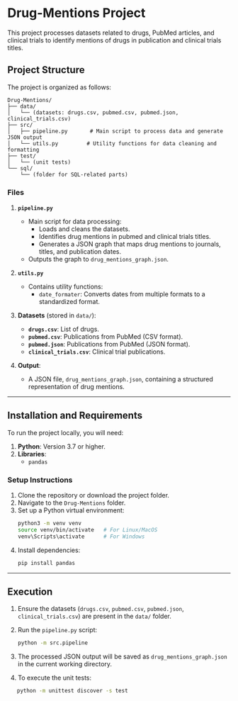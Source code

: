 
# Drug-Mentions Project
This project processes datasets related to drugs, PubMed articles, and clinical trials to identify mentions of drugs in publication and clinical trials titles.

## **Project Structure**
The project is organized as follows:

```
Drug-Mentions/
├── data/
│   └── (datasets: drugs.csv, pubmed.csv, pubmed.json, clinical_trials.csv)
├── src/
│   ├── pipeline.py       # Main script to process data and generate JSON output
│   └── utils.py         # Utility functions for data cleaning and formatting
├── test/
│   └── (unit tests)
└── sql/
    └── (folder for SQL-related parts)
```

### **Files**
1. **`pipeline.py`**
   - Main script for data processing:
     - Loads and cleans the datasets.
     - Identifies drug mentions in pubmed and clinical trials titles.
     - Generates a JSON graph that maps drug mentions to journals, titles, and publication dates.
   - Outputs the graph to `drug_mentions_graph.json`.

2. **`utils.py`**
   - Contains utility functions:
     - `date_formater`: Converts dates from multiple formats to a standardized format.

3. **Datasets** (stored in `data/`):
   - **`drugs.csv`**: List of drugs.
   - **`pubmed.csv`**: Publications from PubMed (CSV format).
   - **`pubmed.json`**: Publications from PubMed (JSON format).
   - **`clinical_trials.csv`**: Clinical trial publications.

4. **Output**:
   - A JSON file, `drug_mentions_graph.json`, containing a structured representation of drug mentions.

---

## **Installation and Requirements**
To run the project locally, you will need:
1. **Python**: Version 3.7 or higher.
2. **Libraries**:
   - `pandas`

### **Setup Instructions**
1. Clone the repository or download the project folder.
2. Navigate to the `Drug-Mentions` folder.
3. Set up a Python virtual environment:
   ```bash
   python3 -m venv venv
   source venv/bin/activate   # For Linux/MacOS
   venv\Scripts\activate      # For Windows
   ```
4. Install dependencies:
   ```bash
   pip install pandas
   ```

---

## **Execution**
1. Ensure the datasets (`drugs.csv`, `pubmed.csv`, `pubmed.json`, `clinical_trials.csv`) are present in the `data/` folder.
2. Run the `pipeline.py` script:
   ```bash
   python -m src.pipeline
   ```
3. The processed JSON output will be saved as `drug_mentions_graph.json` in the current working directory.

4. To execute the unit tests:
```bash
   python -m unittest discover -s test
```